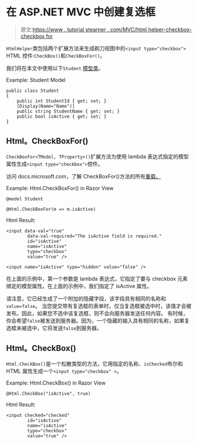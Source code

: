 # 在 ASP.NET MVC 中创建复选框

> 原文:[https://www . tutorial stearner . com/MVC/html helper-checkbox-checkbox for](https://www.tutorialsteacher.com/mvc/htmlhelper-checkbox-checkboxfor)

`HtmlHelper`类包括两个扩展方法来生成剃刀视图中的`<input type="checkbox">` HTML 控件:`CheckBox()`和`CheckBoxFor()`。

我们将在本文中使用以下`Student` [模型类](/mvc/mvc-model)。

Example: Student Model 

```
public class Student
{
    public int StudentId { get; set; }
    [Display(Name="Name")]
    public string StudentName { get; set; }
    public bool isActive { get; set; }
} 
```

## Html。CheckBoxFor()

`CheckBoxFor<TModel, TProperty>()`扩展方法为使用 lambda 表达式指定的模型属性生成`<input type="checkbox">`控件。

访问 docs.microsoft.com，了解 CheckBoxFor()方法的所有[重载。](https://docs.microsoft.com/en-us/dotnet/api/system.web.mvc.html.inputextensions.checkbox?view=aspnet-mvc-5.2)

Example: Html.CheckBoxFor() in Razor View 

```
@model Student

@Html.CheckBoxFor(m => m.isActive) 
```

Html Result:

```
<input data-val="true" 
        data-val-required="The isActive field is required." 
        id="isActive" 
        name="isActive" 
        type="checkbox" 
        value="true" />

<input name="isActive" type="hidden" value="false" />
```

在上面的示例中，第一个参数是 lambda 表达式，它指定了要与 checkbox 元素绑定的模型属性。在上面的示例中，我们指定了 isActive 属性。

请注意，它已经生成了一个附加的隐藏字段，该字段具有相同的名称和`value=false`。 当您提交带有复选框的表单时，仅当复选框被选中时，该值才会被发布。因此，如果您不选中该复选框，则不会向服务器发送任何内容。 有时候，你会希望`false`被发送到服务器。因为，一个隐藏的输入具有相同的名称，如果复选框未被选中，它将发送`false`到服务器。

## Html。CheckBox()

`Html.CheckBox()`是一个松散类型的方法，它用指定的名称、`isChecked`布尔和 HTML 属性生成一个`<input type="checkbox" >`。

Example: Html.CheckBox() in Razor View 

```
@Html.CheckBox("isActive", true) 
```

Html Result:

```
<input checked="checked" 
        id="isActive" 
        name="isActive" 
        type="checkbox" 
        value="true" />
```

